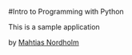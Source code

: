 #Intro to Programming with Python

This is a sample application

by [Mahtias Nordholm](http://mahthiasnordholm.com)